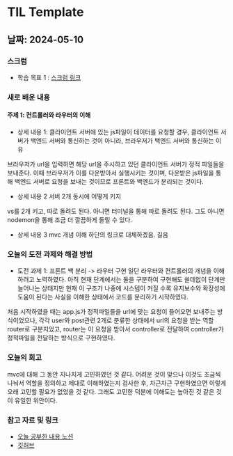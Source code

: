 # TIL Template

## 날짜: 2024-05-10

### 스크럼
- 학습 목표 1 : [스크럼 링크](https://www.notion.so/goorm/24-05-10-e16369cb796740398525e671a9e1693a?pvs=4)

### 새로 배운 내용
#### 주제 1: 컨트롤러와 라우터의 이해
- 상세 내용 1: 
클라이언트 서버에 있는 js파일이 데이터를 요청할 경우, 클라이언트 서버가 백엔드 서버와 통신하는 것이 아니라, 브라우저가 백엔드 서버와 통신하는 이유

브라우저가 url을 입력하면 해당 url을 주시하고 있던 클라이언트 서버가 정적 파일들을 보내준다. 이때 브라우저가 이를 다운받아서 실행시키는 것이며, 다운받은 js파일을 통해 백엔드 서버로 요청을 보내는 것이므로 프론트와 백엔드가 분리되는 것이다.

- 상세 내용 2
서버 2개 동시에 어떻게 키지

vs를 2개 키고, 따로 돌려도 된다.
아니면 터미널을 통해 따로 돌려도 된다.
그도 아니면 nodemon을 통해 조금 더 깔끔하게 돌릴 수 있다.

- 상세 내용 3
mvc 개념 이해
하단의 링크로 대체하겠음. 길음

### 오늘의 도전 과제와 해결 방법
- 도전 과제 1: 프론트 백 분리 -> 라우터 구현
일단 라우터와 컨트롤러의 개념을 이해하려고 노력하였다. 아직 현재 단계에서는 둘을 구분하여 구현해도 쓸데없이 단계만 늘어나는 상태지만 현재 이 구조가 나중에 시스템이 커질 수록 유지보수와 확장성에 도움이 된다는 사실을 이해한 상태에서 코드를 분리하기 시작하였다. 

처음 시작하였을 때는 app.js가 정적파일들을 url에 맞는 요청이 들어오면 보내주는 방식이었으나, 각각 user와 post관련 2개로 분류한 상태에서 url의 요청을 받는 역할 router로 구분지었고, router는 이 요청을 받아서 controller로 전달하여 controller가 정적파일을 전달하는 방식으로 구현하였다.

### 오늘의 회고
mvc에 대해 그 동안 지나치게 고민하였던 것 같다. 어려운 것이 맞으나 이것도 조금씩 나눠서 역할을 정의하고 제대로 이해하였는지 검사한 후, 차근차근 구현하였으면 이렇게 오래 고민할 필요가 없었을 것 같다. 그래도 고민한 덕분에 이해도는 높아진 것 같은 것이 유일한 위안이다. 

### 참고 자료 및 링크
- [오늘 공부한 내용 노션](https://www.notion.so/Q-A-1bb40cf1963941b09223b90cbaada926?pvs=4)
- [깃허브](https://github.com/100-hours-a-week/5-kevin-lee-community.git)
